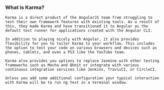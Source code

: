 ### What is Karma?
`Karma is a direct product of the AngularJS team from struggling to test their own framework features with existing tools. As a result of this, they made Karma and have transitioned it to Angular as the default test runner for applications created with the Angular CLI.`

`In addition to playing nicely with Angular, it also provides flexibility for you to tailor Karma to your workflow. This includes the option to test your code on various browsers and devices such as phones, tablets, and even a PS3 like the YouTube team.`

`Karma also provides you options to replace Jasmine with other testing frameworks such as Mocha and QUnit or integrate with various continuous integration services like Jenkins, TravisCI, or CircleCI.`

`Unless you add some additional configuration your typical interaction with Karma will be to run ng test in a terminal window.`
